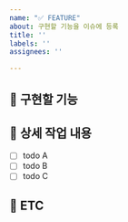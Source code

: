 ```yaml
---
name: "✅ FEATURE"
about: 구현할 기능을 이슈에 등록
title: ''
labels: ''
assignees: ''

---
```


## 📝 구현할 기능

<!--- 기능 추가와 관련된 상세 내용을 작성해 주세요. -->

## 🔨 상세 작업 내용
- [ ] todo A
- [ ] todo B
- [ ] todo C

## 📍 ETC

<!--- 기타사항 -->

